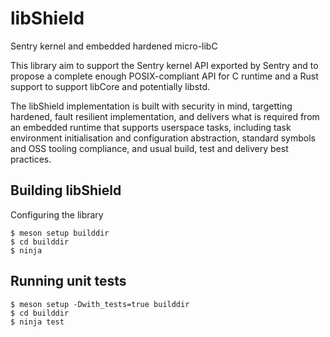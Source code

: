 <!--
SPDX-FileCopyrightText: 2023-2024 Ledger SAS
SPDX-License-Identifier: Apache-2.0
-->

# libShield

Sentry kernel and embedded hardened micro-libC

This library aim to support the Sentry kernel API exported by Sentry and to propose
a complete enough POSIX-compliant API for C runtime and a Rust support to support libCore and
potentially libstd.

The libShield implementation is built with security in mind, targetting hardened, fault
resilient implementation, and delivers what is required from an embedded runtime that supports
userspace tasks, including task environment initialisation and configuration abstraction,
standard symbols and OSS tooling compliance, and usual build, test and delivery best practices.

## Building libShield

Configuring the library
```console
$ meson setup builddir
$ cd builddir
$ ninja
```

## Running unit tests

```console
$ meson setup -Dwith_tests=true builddir
$ cd builddir
$ ninja test
```

